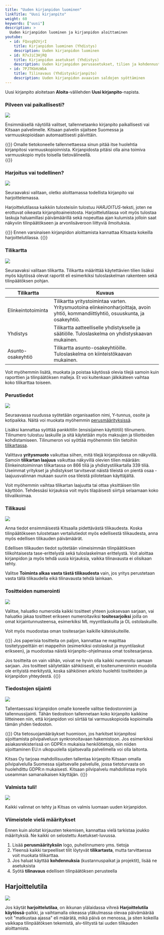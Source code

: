 ```yaml
---
title: "Uuden kirjanpidon luominen"
linkTitle: "Uusi kirjanpito"
weight: 60
keywords: ["uusi"]
description: >
  Uuden kirjanpidon luominen ja kirjanpidon aloittaminen
youtube:
  - id: FQxsg92VjrI
    title: Kirjanpidon luominen (Yhdistys)
    description: Uuden kirjanpidon luominen
  - id: R7vJiC3HjRQ
    title: Kirjanpidon asetukset (Yhdistys)
    description: Uuden kirjanpidon perusasetukset, tilien ja kohdennusten muokkaaminen
  - id: 7PJTKbHzWbA
    title: Tilinavaus (Yhdistyskirjanpito)
    description: Uuden kirjanpidon avaavien saldojen syöttäminen
---
```


Uusi kirjanpito aloitetaan **Aloita**-välilehden **Uusi kirjanpito**-napista.

### Pilveen vai paikallisesti?

![](/img/fi/aloitus/uusi/1omapilvi.png)

Ensimmäisellä näytöllä valitset, tallennetaanko kirjanpito paikallisesti vai Kitsaan palvelimelle. Kitsaan palvelin sijaitsee Suomessa ja varmuuskopioidaan automaattisesti päivittäin.

{{<alert title="Huolehdi paikallisen kirjanpidon varmuuskopioinnista" color="danger">}}
Omalle tietokoneelle tallennettaessa sinun pitää itse huolehtia kirjanpitosi varmuuskopioinnista. Kirjanpidosta pitäisi olla aina toimiva varmuuskopio myös toisella tietovälineellä.  
{{</alert>}}

### Harjoitus vai todellinen?

![](/img/fi/aloitus/uusi/2harjoitus.png)

Seuraavaksi valitaan, oletko aloittamassa todellista kirjanpito vai harjoittelemassa.

Harjoittelutilassa kaikkiin tulosteisiin tulostuu _HARJOITUS_-teksti, joten ne erottuvat oikeasta kirjanpitoaineistosta. Harjoittelutilassa voit myös tulostaa laskuja haluamillasi päivämäärillä sekä nopeuttaa ajan kulumista jolloin saat näkyviin tilinpäätökseen ja arvonlisäveroon liittyviä ilmoituksia.

{{<alert title="Kokeile ensin">}}
Ennen varsinaisen kirjanpidon aloittamista kannattaa Kitsasta kokeilla harjoittelutilassa.
{{</alert>}}

### Tilikartta

![](/img/fi/aloitus/uusi/3tilikartta.png)

Seuraavaksi valitaan tilikartta. Tilikartta määrittää käytettävien tilien lisäksi
myös käytössä olevat raportit eli esimerkiksi tuloslaskelman rakenteen sekä
tilinpäätöksen pohjan.

| Tilikartta         | Kuvaus                                                                                                                              |
| ------------------ | ----------------------------------------------------------------------------------------------------------------------------------- |
| Elinkeintotoiminta | Tilikartta yritystoimintaa varten. Yritysmuotoina elinkeinonharjoittaja, avoin yhtiö, kommandiittiyhtiö, osuuskunta, ja osakeyhtiö. |
| Yhdistys           | Tilikartta aatteelliselle yhdistykselle ja säätiölle. Tuloslaskelma on yhdistyskaavan mukainen.                                     |
| Asunto-osakeyhtiö  | Tilikartta asunto-osakeyhtiöille. Tuloslaskelma on kiinteistökaavan mukainen.                                                       |

Voit myöhemmin lisätä, muokata ja poistaa käytössä olevia tilejä samoin kuin
raporttien ja tilinpäätöksen malleja. Et voi kuitenkaan jälkikäteen vaihtaa koko tilikarttaa toiseen.

### Perustiedot

![](/img/fi/aloitus/uusi/4tiedot.png)

Seuraavassa ruudussa syötetään organisaation nimi, Y-tunnus, osoite ja kotipaikka. Näitä voi muokata
myöhemmin [perusmäärityksissä](/maaritykset/perusvalinnat/).

Lisäksi kannattaa syöttää pankkitilin (ensisijainen käyttötili) tilinumero. Tilinumero tulostuu laskuille ja
sitä käytetään myös maksujen ja tiliotteiden kohdistamiseen. Tilinumeron voi syöttää myöhemmin
tilin tietoihin [tilikartassa](/maaritykset/tilikartta).

Valittava **yritysmuoto** vaikuttaa siihen, mitä tilejä kirjanpidossa on näkyvillä. Samoin **tilikartan laajuus** vaikuttaa näkyvillä olevien tilien määrään: Elinkeinotoiminnan tilikartassa on 866 tiliä ja yhdistystilikartalla 339 tiliä. Useimmat yritykset ja yhdistykset tarvitsevat näistä tileistä on pientä osaa - laajuusvalinnan mukaan suurin osa tileistä piilotetaan käyttäjältä.

Voit myöhemmin vaihtaa tilikartan laajuutta tai ottaa yksittäisen tilin käyttöön. Tehdessäsi kirjauksia voit myös tilapäisesti siirtyä selaamaan koko tilivalikoimaa.

### Tilikausi

![](/img/fi/aloitus/uusi/5tilikausi.png)

Anna tiedot ensimmäisestä Kitsaalla pidettävästä tilikaudesta. Koska tilinpäätökseen tulostetaan vertailutiedot myös edellisestä tilikaudesta, anna myös edellisen tilikauden
päivämäärät.

Edellisen tilikauden tiedot syötetään viimeisimmän tilinpäätöksen tilikohtaisesta
tase-erittelystä sekä tuloslaskelman erittelystä. Voit aloittaa kirjanpidon ja myös tehdä
uusia kirjauksia, vaikka tilinavausta ei olisikaan tehty.

Valitse **Toiminta alkaa vasta tästä tilikaudesta** vain, jos yritys perustetaan vasta tällä tilikaudella eikä tilinavausta tehdä lainkaan.

### Tositteiden numerointi

![](/img/fi/aloitus/uusi/6numerointi.png)

Valitse, haluatko numeroida kaikki tositteet yhteen juoksevaan sarjaan, vai haluatko jakaa tositteet erikseen numeroitaviksi **tositesarjoiksi** joilla on omat kirjaintunnusteensa, esimerkiksi ML myyntilaskuilla ja OL ostolaskuille.

Voit myös muodostaa oman tositesarjan kaikille käteiskuiteille.

{{<alert title="Kannattaako käyttää tositesarjoja?">}}
Jos paperisia tositteita on paljon, kannattaa ne mapittaa tositetyypeittäin eri mappeihin (esimerkiksi ostolaskut ja myyntilaskut erikseen), ja muodostaa näistä kirjanpito-ohjelmassa omat tositesarjansa.

Jos tositteita on vain vähän, voivat ne hyvin olla kaikki numeroitu samaan sarjaan. Jos tositteet säilytetään sähköisesti, ei tositenumeroinnin muodolla ole erityistä merkitystä, koska sähköinen arkisto huolehtii tositteiden ja kirjanpidon yhteydestä.
{{</alert>}}

### Tiedostojen sijainti

![](/img/fi/aloitus/uusi/7sijainti.png)

Tallentaessasi kirjanpidon omalle koneelle valitse tiedostonnimi ja tallennussijainti. Tähän tiedostoon tallennetaan koko kirjanpito kaikkine liitteineen niin, että kirjanpidon voi siirtää tai varmuuskopioida kopioimalla tämän yhden tiedoston.

{{<alert title="Kirjanpito pilvipalvelussa" color="danger">}}
Ota tietosuojamääräykset huomioon, jos harkitset kirjanpitosi sijoittamista pilvipalveluun synkronoitavaan hakemistoon. Jos esimerkiksi asiakasrekisterissä on GDPR:n mukaisia henkilötietoja, niin niiden sijoittaminen EU:n ulkopuolella sijaitsevalla palvelimella voi olla laitonta.

Kitsas Oy tarjoaa mahdollisuuden tallentaa kirjanpito Kitsaan omalla pilvipalvelulla Suomessa sijaitsevalle palvelulle, jossa tietoturvasta on huolehdittu GDPR:n mukaisesti. Kitsaan pilvipalvelu mahdollistaa myös useamman samanaikaisen käyttäjän.
{{</alert>}}

### Valmista tuli!

![](/img/fi/aloitus/uusi/8valmis.png)

Kaikki valinnat on tehty ja Kitsas on valmis luomaan uuden kirjanpidon.

### Viimeistele vielä määritykset

Ennen kuin aloitat kirjausten tekemisen, kannattaa vielä tarkistaa joukko
määrityksiä. Ne kaikki on selostettu Asetukset-luvussa.

1. Lisää **perusmäärityksiin** logo, puhelinnumero yms. tietoja
2. Yleensä kaikki tarpeelliset tilit löytyvät **tilikartasta**, mutta tarvittaessa voit muokata tilikarttaa.
3. Jos haluat käyttää **kohdennuksia** (kustannuspaikat ja projektit), lisää ne asetuksista
4. Syötä **tilinavaus** edellisen tilinpäätöksen perusteella

## Harjoittelutila

![](/img/fi/aloitus/uusi/harjoittelutila.png)

Jos käytät **harjoittelutilaa**, on ikkunan ylälaidassa vihreä **Harjoittelutila käytössä**-palkki,
ja vaihtamalla oikeassa yläkulmassa olevaa päivämäärää voit "matkustaa ajassa" eli määrätä, mikä päivä
on menossa, ja siten kokeilla vaikkapa tilinpäätöksen tekemistä, alv-tilitystä tai uuden tilikauden aloittamista.
